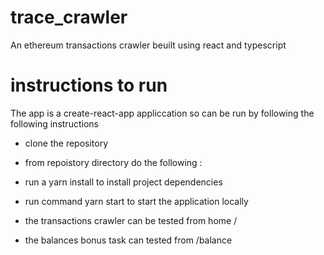 # trace_crawler

An ethereum transactions crawler beuilt using react and typescript

# instructions to run

The app is a create-react-app appliccation so can be run by following the following instructions

- clone the repository

- from repoistory directory do the following :

- run a yarn install to install project dependencies

- run command yarn start to start the application locally

- the transactions crawler can be tested from home /

- the balances bonus task can tested from /balance

